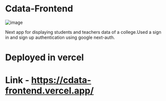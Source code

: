# Cdata-Frontend
![image](https://user-images.githubusercontent.com/96056167/219875309-d170701b-eaa3-4726-adee-9f543549ecc5.png)

Next app for displaying students and teachers data of a college.Used a sign in and sign up authentication using google next-auth.
# Deployed in vercel
# Link - https://cdata-frontend.vercel.app/
